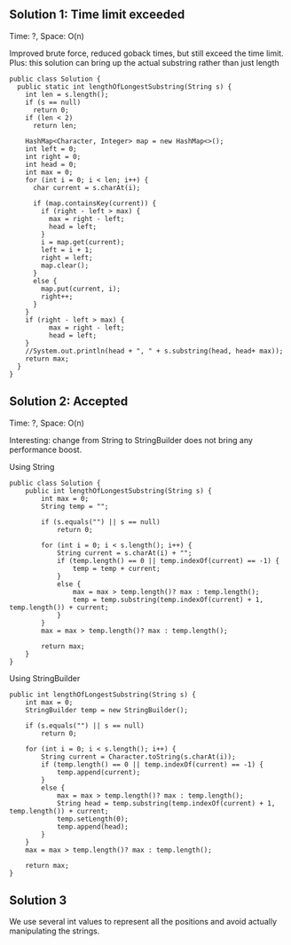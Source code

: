 ## Solution 1: Time limit exceeded

Time: ?, Space: O(n)   

Improved brute force, reduced goback times, but still exceed the time limit.  
Plus: this solution can bring up the actual substring rather than just length
```
public class Solution {
  public static int lengthOfLongestSubstring(String s) {
    int len = s.length();
    if (s == null)
      return 0;
    if (len < 2)
      return len;
  
    HashMap<Character, Integer> map = new HashMap<>();
    int left = 0;
    int right = 0;
    int head = 0;
    int max = 0;
    for (int i = 0; i < len; i++) {
      char current = s.charAt(i);
    
      if (map.containsKey(current)) {
        if (right - left > max) { 
          max = right - left;
          head = left;
        }
        i = map.get(current);
        left = i + 1;
        right = left;
        map.clear();
      }
      else {
        map.put(current, i);
        right++;
      }  
    }
    if (right - left > max) { 
          max = right - left;
          head = left;
    }
    //System.out.println(head + ", " + s.substring(head, head+ max));
    return max;
  }
}
```

## Solution 2: Accepted

Time: ?, Space: O(n)  

Interesting: change from String to StringBuilder does not bring any performance boost.  

Using String  
```
public class Solution {
    public int lengthOfLongestSubstring(String s) {
        int max = 0;
        String temp = "";
        
        if (s.equals("") || s == null)
            return 0;
            
        for (int i = 0; i < s.length(); i++) {
            String current = s.charAt(i) + "";
            if (temp.length() == 0 || temp.indexOf(current) == -1) {
                temp = temp + current;
            }
            else {
                max = max > temp.length()? max : temp.length();
                temp = temp.substring(temp.indexOf(current) + 1, temp.length()) + current;
            }
        }    
        max = max > temp.length()? max : temp.length();
        
        return max;
    }
}
```
Using StringBuilder
```
public int lengthOfLongestSubstring(String s) {
    int max = 0;
    StringBuilder temp = new StringBuilder();

    if (s.equals("") || s == null)
        return 0;

    for (int i = 0; i < s.length(); i++) {
        String current = Character.toString(s.charAt(i));
        if (temp.length() == 0 || temp.indexOf(current) == -1) {
            temp.append(current);
        }
        else {
            max = max > temp.length()? max : temp.length();
            String head = temp.substring(temp.indexOf(current) + 1, temp.length()) + current;
            temp.setLength(0);
            temp.append(head);
        }
    }    
    max = max > temp.length()? max : temp.length();

    return max;
}
```


## Solution 3

We use several int values to represent all the positions and avoid actually manipulating the strings.
